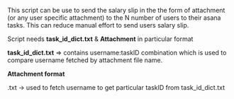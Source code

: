 This script can be use to send the salary slip in the the form of attachment (or any user specific attachment) to the N number of users to their asana tasks. This can reduce manual effort to send users salary slip.

Script needs **task_id_dict.txt** & **Attachment** in particular format

**task_id_dict.txt** => contains username:taskID combination which is used to compare username fetched by attachment file name.

**Attachment format**

<anything>_<anything>_<username>.txt -> used to fetch username to get particular taskID from task_id_dict.txt
